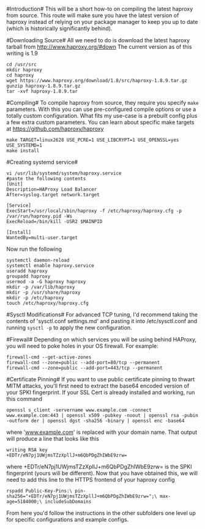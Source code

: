 #Introduction#
This will be a short how-to on compiling the latest haproxy from source. This route will make sure you have the latest version of haproxy instead of relying on your package manager to keep you up to date (which is historically significantly behind).

#Downloading Source#
All we need to do is download the latest haproxy tarball from http://www.haproxy.org/#down
The current version as of this writing is 1.9

```
cd /usr/src
mkdir haproxy
cd haproxy
wget https://www.haproxy.org/download/1.8/src/haproxy-1.8.9.tar.gz
gunzip haproxy-1.8.9.tar.gz
tar -xvf haproxy-1.8.9.tar
```

#Compiling#
To compile haproxy from source, they require you specify `make` parameters. With this you can use pre-configured compile options or use a totally custom configuration. What fits my use-case is a prebuilt config plus a few extra custom parameters. You can learn about specific make targets at https://github.com/haproxy/haproxy
```
make TARGET=linux2628 USE_PCRE=1 USE_LIBCRYPT=1 USE_OPENSSL=yes USE_SYSTEMD=1
make install
```

#Creating systemd service#
```
vi /usr/lib/systemd/system/haproxy.service
#paste the following contents
[Unit]
Description=HAProxy Load Balancer
After=syslog.target network.target

[Service]
ExecStart=/usr/local/sbin/haproxy -f /etc/haproxy/haproxy.cfg -p /var/run/haproxy.pid -Ws
ExecReload=/bin/kill -USR2 $MAINPID

[Install]
WantedBy=multi-user.target
```


Now run the following
```
systemctl daemon-reload
systemctl enable haproxy.service
useradd haproxy
groupadd haproxy
usermod -a -G haproxy haproxy
mkdir -p /var/lib/haproxy
mkdir -p /usr/share/haproxy
mkdir -p /etc/haproxy
touch /etc/haproxy/haproxy.cfg
```

#Sysctl Modifications#
For advanced TCP tuning, I'd recommend taking the contents of 'sysctl.conf settings.md' and pasting it into /etc/sysctl.conf and running `sysctl -p` to apply the new configuration.

#Firewall#
Depending on which services you will be using behind HAProxy, you will need to poke holes in your OS firewall. For example:
```
firewall-cmd --get-active-zones
firewall-cmd --zone=public --add-port=80/tcp --permanent
firewall-cmd --zone=public --add-port=443/tcp --permanent
```

#Certificate Pinning#
If you want to use public certificate pinning to thwart MITM attacks, you'll first need to extract the base64 encoded version of your SPKI fingerprint. If your SSL Cert is already installed and working, run this command
```
openssl s_client -servername www.example.com -connect www.example.com:443 | openssl x509 -pubkey -noout | openssl rsa -pubin -outform der | openssl dgst -sha256 -binary | openssl enc -base64
```
where 'www.example.com' is replaced with your domain name. That output will produce a line that looks like this
```
writing RSA key
+EDTr/eN7pj1UWjmsTZzXpllJ+m6QbPDgZhIWbE9zrw=
```
where +EDTr/eN7pj1UWjmsTZzXpllJ+m6QbPDgZhIWbE9zrw= is the SPKI fingerprint (yours will be different). Now that you have obtained this, we will need to add this line to the HTTPS frontend of your haproxy config
```
rspadd Public-Key-Pins:\ pin-sha256="+EDTr/eN7pj1UWjmsTZzXpllJ+m6QbPDgZhIWbE9zrw=";\ max-age=5184000;\ includeSubDomains
```

From here you'd follow the instructions in the other subfolders one level up for specific configurations and example configs.